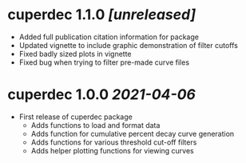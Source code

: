 # cuperdec 1.1.0 _[unreleased]_

* Added full publication citation information for package 
* Updated vignette to include graphic demonstration of filter cutoffs
* Fixed badly sized plots in vignette
* Fixed bug when trying to filter pre-made curve files

# cuperdec 1.0.0 _2021-04-06_

* First release of cuperdec package
  * Adds functions to load and format data
  * Adds function for cumulative percent decay curve generation
  * Adds functions for various threshold cut-off filters
  * Adds helper plotting functions for viewing curves
